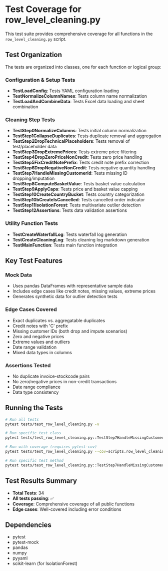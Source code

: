 # Test Coverage for row_level_cleaning.py

This test suite provides comprehensive coverage for all functions in the `row_level_cleaning.py` script.

## Test Organization

The tests are organized into classes, one for each function or logical group:

### Configuration & Setup Tests
- **TestLoadConfig**: Tests YAML configuration loading
- **TestNormalizeColumnNames**: Tests column name normalization
- **TestLoadAndCombineData**: Tests Excel data loading and sheet combination

### Cleaning Step Tests
- **TestStep0NormalizeColumns**: Tests initial column normalization
- **TestStep1CollapseDuplicates**: Tests duplicate removal and aggregation
- **TestStep2DropTechnicalPlaceholders**: Tests removal of test/placeholder data
- **TestStep3DropExtremePrices**: Tests extreme price filtering
- **TestStep4DropZeroPriceNonCredit**: Tests zero price handling
- **TestStep5FixCreditNotePrefix**: Tests credit note prefix correction
- **TestStep6DropNegativeNonCredit**: Tests negative quantity handling
- **TestStep7HandleMissingCustomerId**: Tests missing ID dropping/imputation
- **TestStep8ComputeBasketValue**: Tests basket value calculation
- **TestStep9ApplyCaps**: Tests price and basket value capping
- **TestStep10CreateCountryBucket**: Tests country categorization
- **TestStep10bCreateIsCancelled**: Tests cancelled order indicator
- **TestStep11IsolationForest**: Tests multivariate outlier detection
- **TestStep12Assertions**: Tests data validation assertions

### Utility Function Tests
- **TestCreateWaterfallLog**: Tests waterfall log generation
- **TestCreateCleaningLog**: Tests cleaning log markdown generation
- **TestMainFunction**: Tests main function integration

## Key Test Features

### Mock Data
- Uses pandas DataFrames with representative sample data
- Includes edge cases like credit notes, missing values, extreme prices
- Generates synthetic data for outlier detection tests

### Edge Cases Covered
- Exact duplicates vs. aggregatable duplicates
- Credit notes with 'C' prefix
- Missing customer IDs (both drop and impute scenarios)
- Zero and negative prices
- Extreme values and outliers
- Date range validation
- Mixed data types in columns

### Assertions Tested
- No duplicate invoice-stockcode pairs
- No zero/negative prices in non-credit transactions
- Date range compliance
- Data type consistency

## Running the Tests

```bash
# Run all tests
pytest tests/test_row_level_cleaning.py -v

# Run specific test class
pytest tests/test_row_level_cleaning.py::TestStep7HandleMissingCustomerId -v

# Run with coverage (requires pytest-cov)
pytest tests/test_row_level_cleaning.py --cov=scripts.row_level_cleaning

# Run specific test method
pytest tests/test_row_level_cleaning.py::TestStep7HandleMissingCustomerId::test_impute_missing_id
```

## Test Results Summary
- **Total Tests**: 34
- **All tests passing**: ✅
- **Coverage**: Comprehensive coverage of all public functions
- **Edge cases**: Well-covered including error conditions

## Dependencies
- pytest
- pytest-mock
- pandas
- numpy
- pyyaml
- scikit-learn (for IsolationForest)